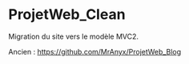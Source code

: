 # ProjetWeb_Clean

Migration du site vers le modèle MVC2.

Ancien : https://github.com/MrAnyx/ProjetWeb_Blog
